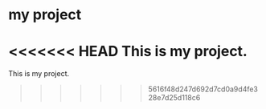 # my project
<<<<<<< HEAD
This is my project.
=======
This is my project.
>>>>>>> 5616f48d247d692d7cd0a9d4fe328e7d25d118c6
